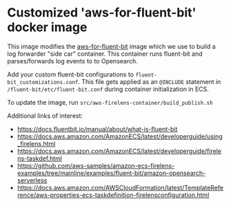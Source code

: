 Customized 'aws-for-fluent-bit' docker image
============================================

This image modifies the
[aws-for-fluent-bit](https://github.com/aws/aws-for-fluent-bit) image which we
use to build a log forwarder "side car" container.  This container runs
fluent-bit and parses/forwards log events to to Opensearch.

Add your custom fluent-bit configurations to `fluent-bit_customizations.conf`.  This file 
gets applied as an `@INCLUDE` statement in `/fluent-bit/etc/fluent-bit.conf` during 
container initialization in ECS.

To update the image, run `src/aws-firelens-container/build_publish.sh`


Additional links of interest:

- https://docs.fluentbit.io/manual/about/what-is-fluent-bit
- https://docs.aws.amazon.com/AmazonECS/latest/developerguide/using_firelens.html
- https://docs.aws.amazon.com/AmazonECS/latest/developerguide/firelens-taskdef.html
- https://github.com/aws-samples/amazon-ecs-firelens-examples/tree/mainline/examples/fluent-bit/amazon-opensearch-serverless
- https://docs.aws.amazon.com/AWSCloudFormation/latest/TemplateReference/aws-properties-ecs-taskdefinition-firelensconfiguration.html

